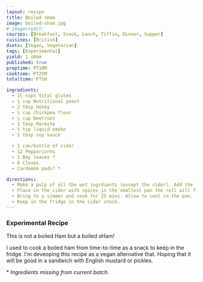 ```yaml
---
layout: recipe
title: Boiled sHam
image: boiled-sham.jpg
# imagecredit:
courses: [Breakfast, Snack, Lunch, Tiffin, Dinner, Supper]
cuisines: [British]
diets: [Vegan, Vegetarian]
tags: [Experimental]
yield: 1 sHam
published: true
preptime: PT10M
cooktime: PT25M
totaltime: PT1H

ingredients:
  - 1¼ cups Vital gluten
  - ¼ cup Nutritional yeast
  - 2 tbsp Honey
  - ¼ cup Chickpea flour
  - ¼ cup Beetroot
  - 1 tbsp Marmite
  - ½ tsp liquid smoke
  - 1 tbsp soy sauce

  - 1 can/bottle of cider
  - 12 Peppercorns
  - 2 Bay leaves *
  - 6 Cloves
  - Cardamom pods? *

directions:
  - Make a pulp of all the wet ingrdients (except the cider). Add the flours and yeast and kneed to a dough. Shape and roll tightly in foil. Refridgerate for about 30mins to rest.
  - Place in the cider with spices in the smallest pan the roll will fit in.
  - Bring to a simmer and cook for 25 mins. Allow to cool in the pan.
  - Keep in the fridge in the cider stock.
---
```


### Experimental Recipe

This is not a boiled Ham but a boiled sHam!

I used to cook a boiled ham from time-to-time as a snack to keep in the fridge. I'm deveoping this recipe as a vegan alternative that. Hoping that it will be good in a sandwich with English mustard or pickles.

\* _Ingredients missing from current batch._
